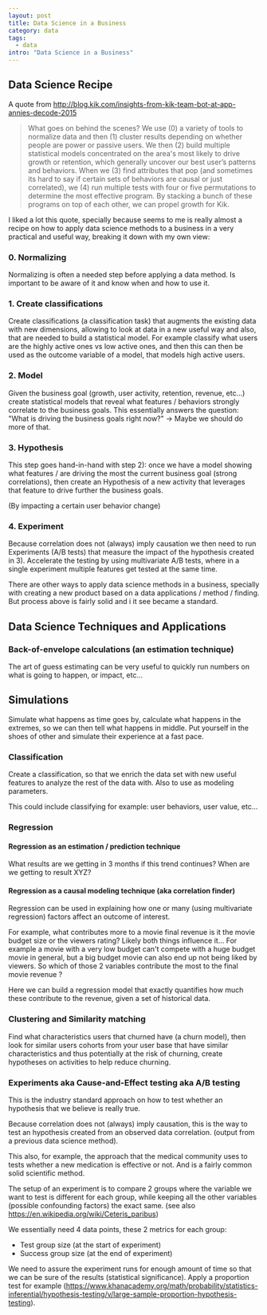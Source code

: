 ```yaml
---
layout: post
title: Data Science in a Business
category: data
tags:
  - data
intro: "Data Science in a Business"
---
```


## Data Science Recipe

A quote from http://blog.kik.com/insights-from-kik-team-bot-at-app-annies-decode-2015

<blockquote>
What goes on behind the scenes? We use (0) a variety of tools to normalize data and then (1) cluster results depending on whether people are power or passive users. We then (2) build multiple statistical models concentrated on the area's most likely to drive growth or retention, which generally uncover our best user’s patterns and behaviors. When we (3) find attributes that pop (and sometimes its hard to say if certain sets of behaviors are causal or just correlated), we (4) run multiple tests with four or five permutations to determine the most effective program. By stacking a bunch of these programs on top of each other, we can propel growth for Kik.
</blockquote>


I liked a lot this quote, specially because seems to me is really almost a recipe on how to apply data science methods to a business in a very practical and useful way, breaking it down with my own view:


### 0. Normalizing 

Normalizing is often a needed step before applying a data method. Is important to be aware of it and know when and how to use it.


### 1. Create classifications 

Create classifications (a classification task) that augments the existing data with new dimensions, allowing to look at data in a new useful way and also, that are needed to build a statistical model. For example classify what users are the highly active ones vs low active ones, and then this can then be used as the outcome variable of a model, that models high active users.


### 2. Model

Given the business goal (growth, user activity, retention, revenue, etc...) create statistical models that reveal what features / behaviors strongly correlate to the business goals. This essentially answers the question: "What is driving the business goals right now?" -> Maybe we should do more of that.


### 3. Hypothesis

This step goes hand-in-hand with step 2): once we have a model showing what features / are driving the most the current business goal (strong correlations), then create an Hypothesis of a new activity that leverages that feature to drive further the business goals.

(By impacting a certain user behavior change)

### 4. Experiment

Because correlation does not (always) imply causation we then need to run Experiments (A/B tests) that measure the impact of the hypothesis created in 3). Accelerate the testing by using multivariate A/B tests, where in a single experiment multiple features get tested at the same time.


There are other ways to apply data science methods in a business, specially with creating a new product based on a data applications / method / finding. But process above is fairly solid and i it see became a standard.

 

 

## Data Science Techniques and Applications


###  Back-of-envelope calculations (an estimation technique)

The art of guess estimating can be very useful to quickly run numbers on what is going to happen, or impact, etc... 


## Simulations

Simulate what happens as time goes by, calculate what happens in the extremes, so we can then tell what happens in middle.
Put yourself in the shoes of other and simulate their experience at a fast pace.


### Classification

Create a classification, so that we enrich the data set with new useful features to analyze the rest of the data with.
Also to use as modeling parameters.

This could include classifying for example: user behaviors, user value, etc...



### Regression


#### Regression as an estimation / prediction technique

What results are we getting in 3 months if this trend continues? When are we getting to result XYZ?


#### Regression as a causal modeling technique (aka correlation finder)

Regression can be used in explaining how one or many (using multivariate regression) factors affect an outcome of interest.

For example, what contributes more to a movie final revenue is it the movie budget size or the viewers rating? Likely both things influence it... For example a movie with a very low budget can't compete with a huge budget movie in general, but a big budget movie can also end up not being liked by viewers. So which of those 2 variables contribute the most to the final movie revenue ?

Here we can build a regression model that exactly quantifies how much these contribute to the revenue, given a set of historical data.







### Clustering and Similarity matching

Find what characteristics users that churned have (a churn model), then look for similar users cohorts from your user base that have similar characteristics and thus potentially at the risk of churning, create hypotheses on activities to help reduce churning.







### Experiments aka Cause-and-Effect testing aka A/B testing

This is the industry standard approach on how to test whether an hypothesis that we believe is really true.

Because correlation does not (always) imply causation, this is the way to test an hypothesis created from an observed data correlation. (output from a previous data science method).

This also, for example, the approach that the medical community uses to tests whether a new medication is effective or not. And is a fairly common solid scientific method.

The setup of an experiment is to compare 2 groups where the variable we want to test is different for each group, while keeping all the other variables (possible confounding factors) the exact same. (see also https://en.wikipedia.org/wiki/Ceteris_paribus)

We essentially need 4 data points, these 2 metrics for each group:
 - Test group size (at the start of experiment)
 - Success group size (at the end of experiment)

We need to assure the experiment runs for enough amount of time so that we can be sure of the results (statistical significance). Apply a proportion test for example (https://www.khanacademy.org/math/probability/statistics-inferential/hypothesis-testing/v/large-sample-proportion-hypothesis-testing).

